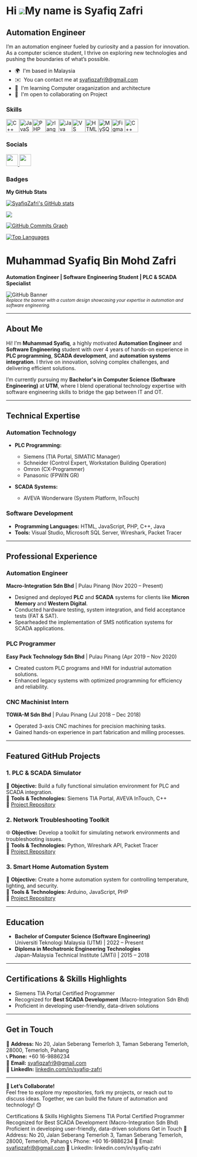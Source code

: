 Hi ![](https://user-images.githubusercontent.com/18350557/176309783-0785949b-9127-417c-8b55-ab5a4333674e.gif)My name is Syafiq Zafri
====================================================================================================================================

Automation Engineer
-------------------

I’m an automation engineer fueled by curiosity and a passion for innovation. As a computer science student, I thrive on exploring new technologies and pushing the boundaries of what’s possible.

* 🌍  I'm based in Malaysia
* ✉️  You can contact me at [syafiqzafri9@gmail.com](mailto:syafiqzafri9@gmail.com)
* 🧠  I'm learning Computer oraganization and architecture
* 🤝  I'm open to collaborating on Project

### Skills


<p align="left">
<a href="https://docs.microsoft.com/en-us/cpp/?view=msvc-170" target="_blank" rel="noreferrer"><img src="https://raw.githubusercontent.com/danielcranney/readme-generator/main/public/icons/skills/cplusplus-colored.svg" width="36" height="36" alt="C++" /></a><a href="https://developer.mozilla.org/en-US/docs/Web/JavaScript" target="_blank" rel="noreferrer"><img src="https://raw.githubusercontent.com/danielcranney/readme-generator/main/public/icons/skills/javascript-colored.svg" width="36" height="36" alt="JavaScript" /></a><a href="https://www.php.net/" target="_blank" rel="noreferrer"><img src="https://raw.githubusercontent.com/danielcranney/readme-generator/main/public/icons/skills/php-colored.svg" width="36" height="36" alt="PHP" /></a><a href="https://www.r-project.org/" target="_blank" rel="noreferrer"><img src="https://raw.githubusercontent.com/danielcranney/readme-generator/main/public/icons/skills/rlang-colored.svg" width="36" height="36" alt="rlang" /></a><a href="https://www.oracle.com/java/" target="_blank" rel="noreferrer"><img src="https://raw.githubusercontent.com/danielcranney/readme-generator/main/public/icons/skills/java-colored.svg" width="36" height="36" alt="Java" /></a><a href="https://code.visualstudio.com/" target="_blank" rel="noreferrer"><img src="https://raw.githubusercontent.com/danielcranney/readme-generator/main/public/icons/skills/visualstudiocode.svg" width="36" height="36" alt="VS Code" /></a><a href="https://developer.mozilla.org/en-US/docs/Glossary/HTML5" target="_blank" rel="noreferrer"><img src="https://raw.githubusercontent.com/danielcranney/readme-generator/main/public/icons/skills/html5-colored.svg" width="36" height="36" alt="HTML5" /></a><a href="https://www.mysql.com/" target="_blank" rel="noreferrer"><img src="https://raw.githubusercontent.com/danielcranney/readme-generator/main/public/icons/skills/mysql-colored.svg" width="36" height="36" alt="MySQL" /></a><a href="https://www.figma.com/" target="_blank" rel="noreferrer"><img src="https://raw.githubusercontent.com/danielcranney/readme-generator/main/public/icons/skills/figma-colored.svg" width="36" height="36" alt="Figma" /></a><a href="https://docs.microsoft.com/en-us/cpp/?view=msvc-170" target="_blank" rel="noreferrer"><img src="https://raw.githubusercontent.com/danielcranney/readme-generator/main/public/icons/skills/cplusplus-colored.svg" width="36" height="36" alt="C++" /></a>
</p>


### Socials

<p align="left"> <a href="https://www.github.com/SyafiqZafri" target="_blank" rel="noreferrer"> <picture> <source media="(prefers-color-scheme: dark)" srcset="https://raw.githubusercontent.com/danielcranney/readme-generator/main/public/icons/socials/github-dark.svg" /> <source media="(prefers-color-scheme: light)" srcset="https://raw.githubusercontent.com/danielcranney/readme-generator/main/public/icons/socials/github.svg" /> <img src="https://raw.githubusercontent.com/danielcranney/readme-generator/main/public/icons/socials/github.svg" width="32" height="32" /> </picture> </a> <a href="https://www.linkedin.com/in/syafiq-zafri-3a1b721b2/" target="_blank" rel="noreferrer"> <picture> <source media="(prefers-color-scheme: dark)" srcset="https://raw.githubusercontent.com/danielcranney/readme-generator/main/public/icons/socials/linkedin-dark.svg" /> <source media="(prefers-color-scheme: light)" srcset="https://raw.githubusercontent.com/danielcranney/readme-generator/main/public/icons/socials/linkedin.svg" /> <img src="https://raw.githubusercontent.com/danielcranney/readme-generator/main/public/icons/socials/linkedin.svg" width="32" height="32" /> </picture> </a></p>

### Badges

<b>My GitHub Stats</b>

<a href="http://www.github.com/SyafiqZafri"><img src="https://github-readme-stats.vercel.app/api?username=SyafiqZafri&show_icons=true&hide=&count_private=true&title_color=0891b2&text_color=ffffff&icon_color=0891b2&bg_color=1c1917&hide_border=true&show_icons=true" alt="SyafiqZafri's GitHub stats" /></a>

<a href="http://www.github.com/SyafiqZafri"><img src="https://github-readme-streak-stats.herokuapp.com/?user=SyafiqZafri&stroke=ffffff&background=1c1917&ring=0891b2&fire=0891b2&currStreakNum=ffffff&currStreakLabel=0891b2&sideNums=ffffff&sideLabels=ffffff&dates=ffffff&hide_border=true" /></a>

<a href="http://www.github.com/SyafiqZafri"><img src="https://github-readme-activity-graph.cyclic.app/graph?username=SyafiqZafri&bg_color=1c1917&color=ffffff&line=0891b2&point=ffffff&area_color=1c1917&area=true&hide_border=true&custom_title=GitHub%20Commits%20Graph" alt="GitHub Commits Graph" /></a>

<a href="https://github.com/SyafiqZafri" align="left"><img src="https://github-readme-stats.vercel.app/api/top-langs/?username=SyafiqZafri&langs_count=10&title_color=0891b2&text_color=ffffff&icon_color=0891b2&bg_color=1c1917&hide_border=true&locale=en&custom_title=Top%20%Languages" alt="Top Languages" /></a>

# **Muhammad Syafiq Bin Mohd Zafri**  
**Automation Engineer | Software Engineering Student | PLC & SCADA Specialist**

![GitHub Banner](https://via.placeholder.com/1200x400?text=Welcome+to+My+GitHub+Portfolio)  
<sup>*Replace the banner with a custom design showcasing your expertise in automation and software engineering.*</sup>

---

## **About Me**  
Hi! I’m **Muhammad Syafiq**, a highly motivated **Automation Engineer** and **Software Engineering** student with over 4 years of hands-on experience in **PLC programming**, **SCADA development**, and **automation systems integration**. I thrive on innovation, solving complex challenges, and delivering efficient solutions.  

I’m currently pursuing my **Bachelor's in Computer Science (Software Engineering)** at **UTM**, where I blend operational technology expertise with software engineering skills to bridge the gap between IT and OT.  

---

## **Technical Expertise**  

### **Automation Technology**  
- **PLC Programming:**  
  - Siemens (TIA Portal, SIMATIC Manager)  
  - Schneider (Control Expert, Workstation Building Operation)  
  - Omron (CX-Programmer)  
  - Panasonic (FPWIN GR)  

- **SCADA Systems:**  
  - AVEVA Wonderware (System Platform, InTouch)  

### **Software Development**  
- **Programming Languages:** HTML, JavaScript, PHP, C++, Java  
- **Tools:** Visual Studio, Microsoft SQL Server, Wireshark, Packet Tracer  

---

## **Professional Experience**  

### **Automation Engineer**  
**Macro-Integration Sdn Bhd** | Pulau Pinang (Nov 2020 – Present)  
- Designed and deployed **PLC** and **SCADA** systems for clients like **Micron Memory** and **Western Digital**.  
- Conducted hardware testing, system integration, and field acceptance tests (FAT & SAT).  
- Spearheaded the implementation of SMS notification systems for SCADA applications.  

### **PLC Programmer**  
**Easy Pack Technology Sdn Bhd** | Pulau Pinang (Apr 2019 – Nov 2020)  
- Created custom PLC programs and HMI for industrial automation solutions.  
- Enhanced legacy systems with optimized programming for efficiency and reliability.  

### **CNC Machinist Intern**  
**TOWA-M Sdn Bhd** | Pulau Pinang (Jul 2018 – Dec 2018)  
- Operated 3-axis CNC machines for precision machining tasks.  
- Gained hands-on experience in part fabrication and milling processes.  

---

## **Featured GitHub Projects**  

### **1. PLC & SCADA Simulator**  
🚀 **Objective:** Build a fully functional simulation environment for PLC and SCADA integration.  
🔧 **Tools & Technologies:** Siemens TIA Portal, AVEVA InTouch, C++  
📂 [Project Repository](#)  

### **2. Network Troubleshooting Toolkit**  
🌐 **Objective:** Develop a toolkit for simulating network environments and troubleshooting issues.  
🔧 **Tools & Technologies:** Python, Wireshark API, Packet Tracer  
📂 [Project Repository](#)  

### **3. Smart Home Automation System**  
🏡 **Objective:** Create a home automation system for controlling temperature, lighting, and security.  
🔧 **Tools & Technologies:** Arduino, JavaScript, PHP  
📂 [Project Repository](#)  

---

## **Education**  
- **Bachelor of Computer Science (Software Engineering)**  
  Universiti Teknologi Malaysia (UTM) | 2022 – Present  
- **Diploma in Mechatronic Engineering Technologies**  
  Japan-Malaysia Technical Institute (JMTi) | 2015 – 2018  

---

## **Certifications & Skills Highlights**  
- Siemens TIA Portal Certified Programmer  
- Recognized for **Best SCADA Development** (Macro-Integration Sdn Bhd)  
- Proficient in developing user-friendly, data-driven solutions  

---

## **Get in Touch**  
📍 **Address:** No 20, Jalan Seberang Temerloh 3, Taman Seberang Temerloh, 28000, Temerloh, Pahang  
📞 **Phone:** +60 16-9886234  
📧 **Email:** [syafiqzafri9@gmail.com](mailto:syafiqzafri9@gmail.com)  
🔗 **LinkedIn:** [linkedin.com/in/syafiq-zafri](https://linkedin.com/in/syafiq-zafri-3a1b721b2)  

---

**📢 Let’s Collaborate!**  
Feel free to explore my repositories, fork my projects, or reach out to discuss ideas. Together, we can build the future of automation and technology! 😊

Certifications & Skills Highlights
Siemens TIA Portal Certified Programmer
Recognized for Best SCADA Development (Macro-Integration Sdn Bhd)
Proficient in developing user-friendly, data-driven solutions
Get in Touch
📍 Address: No 20, Jalan Seberang Temerloh 3, Taman Seberang Temerloh, 28000, Temerloh, Pahang
📞 Phone: +60 16-9886234
📧 Email: syafiqzafri9@gmail.com
🔗 LinkedIn: linkedin.com/in/syafiq-zafri
